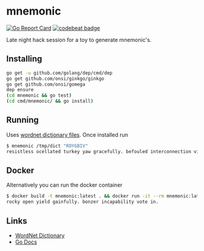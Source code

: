 # mnemonic

[![Go Report Card](https://goreportcard.com/badge/github.com/PurpleBooth/mnemonic)][3]
[![codebeat badge](https://codebeat.co/badges/f29f1414-8688-431d-b67d-3e607af1a357)][4]

Late night hack session for a toy to generate mnemonic's.

## Installing

```bash
go get -u github.com/golang/dep/cmd/dep
go get github.com/onsi/ginkgo/ginkgo
go get github.com/onsi/gomega
dep ensure
(cd mnemonic && go test)
(cd cmd/mnemonic/ && go install)
```

## Running

Uses [wordnet dictionary files][1]. Once installed run

```bash
$ mnemonic /tmp/dict "ROYGBIV"
resistless ocellated turkey yaw gracefully. befouled interconnection victimize.
```

## Docker

Alternatively you can run the docker container

```bash
$ docker build -t mnemonic:latest . && docker run -it --rm mnemonic:latest "ROYGBIV"
rocky open yield gainfully. bonzer incapability vote in.
```

## Links

* [WordNet Dictionary][1]
* [Go Docs][2]

[1]: http://wordnet.princeton.edu/wordnet/download/current-version/
[2]: https://godoc.org/github.com/PurpleBooth/mnemonic/mnemonic
[3]: https://goreportcard.com/report/github.com/PurpleBooth/mnemonic
[4]: https://codebeat.co/projects/github-com-purplebooth-mnemonic-master